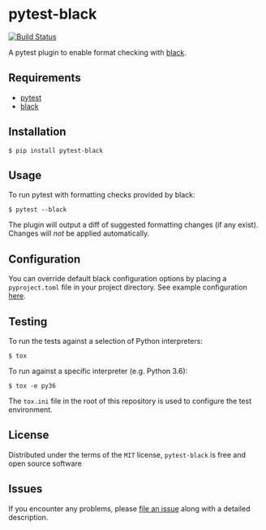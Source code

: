 pytest-black
============

[![Build Status](https://travis-ci.org/shopkeep/pytest-black.svg?branch=master)](https://travis-ci.org/shopkeep/pytest-black)

A pytest plugin to enable format checking with [black](https://github.com/ambv/black).


Requirements
------------

* [pytest](https://docs.pytest.org/en/latest/)
* [black](https://github.com/ambv/black)


Installation
------------

```
$ pip install pytest-black
```


Usage
-----

To run pytest with formatting checks provided by black:

```
$ pytest --black
```

The plugin will output a diff of suggested formatting changes (if any exist). Changes will _not_ be applied automatically.


Configuration
-------------

You can override default black configuration options by placing a `pyproject.toml` file in your project directory. See example configuration [here](https://github.com/ambv/black/blob/master/pyproject.toml).

Testing
-------

To run the tests against a selection of Python interpreters:

```
$ tox
```

To run against a specific interpreter (e.g. Python 3.6):

```
$ tox -e py36
```

The `tox.ini` file in the root of this repository is used to configure the test environment.


License
-------

Distributed under the terms of the `MIT` license, `pytest-black` is free and open source software


Issues
------

If you encounter any problems, please [file an issue](https://github.com/shopkeep/pytest-black/issues) along with a detailed description.
